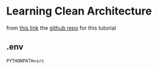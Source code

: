 # Learning Clean Architecture

from [this link](https://medium.com/@shaliamekh/clean-architecture-with-python-d62712fd8d4f)
the [github repo](https://github.com/shaliamekh/clean-architecture-fastapi/tree/main) for this tutorial

## .env
```
PYTHONPATH=src
```